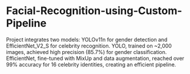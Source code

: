 # Facial-Recognition-using-Custom-Pipeline
Project integrates two models: YOLOv11n for gender detection and EfficientNet_V2_S for celebrity recognition. YOLO, trained on ~2,000 images, achieved high precision (85.7%) for gender classification. EfficientNet, fine-tuned with MixUp and data augmentation, reached over 99% accuracy for 16 celebrity identities, creating an efficient pipeline.
